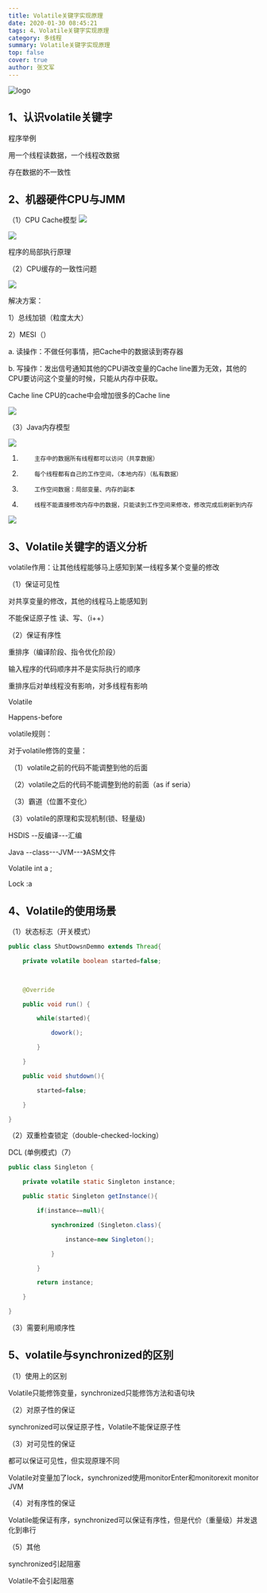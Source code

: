 ```yaml
---
title: Volatile关键字实现原理
date: 2020-01-30 08:45:21
tags: 4、Volatile关键字实现原理
category: 多线程
summary: Volatile关键字实现原理
top: false
cover: true
author: 张文军
---
```


![logo](/images/favicon.png)

## 1、认识volatile关键字

程序举例

用一个线程读数据，一个线程改数据

存在数据的不一致性

## 2、机器硬件CPU与JMM

（1）CPU Cache模型
![](http://myblog-1258908231.cos.ap-shanghai.myqcloud.com/Volatile%E5%85%B3%E9%94%AE%E5%AD%97%E5%AE%9E%E7%8E%B0%E5%8E%9F%E7%90%86/20200130085000864.png)


![](http://myblog-1258908231.cos.ap-shanghai.myqcloud.com/Volatile%E5%85%B3%E9%94%AE%E5%AD%97%E5%AE%9E%E7%8E%B0%E5%8E%9F%E7%90%86/20200130085048228.png)

程序的局部执行原理

（2）CPU缓存的一致性问题

![](http://myblog-1258908231.cos.ap-shanghai.myqcloud.com/Volatile%E5%85%B3%E9%94%AE%E5%AD%97%E5%AE%9E%E7%8E%B0%E5%8E%9F%E7%90%86/20200130085205248.png)

 


解决方案：

1）总线加锁（粒度太大）

2）MESI（）

a.         读操作：不做任何事情，把Cache中的数据读到寄存器

b.         写操作：发出信号通知其他的CPU讲改变量的Cache line置为无效，其他的CPU要访问这个变量的时候，只能从内存中获取。

Cache line  CPU的cache中会增加很多的Cache line

![](http://myblog-1258908231.cos.ap-shanghai.myqcloud.com/Volatile%E5%85%B3%E9%94%AE%E5%AD%97%E5%AE%9E%E7%8E%B0%E5%8E%9F%E7%90%86/20200130085431024.png)

（3）Java内存模型

![](http://myblog-1258908231.cos.ap-shanghai.myqcloud.com/Volatile%E5%85%B3%E9%94%AE%E5%AD%97%E5%AE%9E%E7%8E%B0%E5%8E%9F%E7%90%86/20200130085502135.png)

1)         主存中的数据所有线程都可以访问（共享数据）

2)         每个线程都有自己的工作空间，（本地内存）（私有数据）

3)         工作空间数据：局部变量、内存的副本

4)         线程不能直接修改内存中的数据，只能读到工作空间来修改，修改完成后刷新到内存

![](http://myblog-1258908231.cos.ap-shanghai.myqcloud.com/Volatile%E5%85%B3%E9%94%AE%E5%AD%97%E5%AE%9E%E7%8E%B0%E5%8E%9F%E7%90%86/20200130085601323.png)

## 3、Volatile关键字的语义分析

volatile作用：让其他线程能够马上感知到某一线程多某个变量的修改

（1）保证可见性

对共享变量的修改，其他的线程马上能感知到

不能保证原子性  读、写、（i++）

（2）保证有序性

重排序（编译阶段、指令优化阶段）

输入程序的代码顺序并不是实际执行的顺序

重排序后对单线程没有影响，对多线程有影响

Volatile

Happens-before

volatile规则：

对于volatile修饰的变量：

​	（1）volatile之前的代码不能调整到他的后面

​	（2）volatile之后的代码不能调整到他的前面（as if seria）

​	（3）霸道（位置不变化）

（3）volatile的原理和实现机制(锁、轻量级)   

  HSDIS   --反编译---汇编

  Java --class---JVM---》ASM文件

  Volatile  int  a ;

 Lock :a

## 4、Volatile的使用场景

（1）状态标志（开关模式）

```java
public class ShutDowsnDemmo extends Thread{

​    private volatile boolean started=false;

 

​    @Override

​    public void run() {

​        while(started){

​            dowork();

​        }

​    }

​    public void shutdown(){

​        started=false;

​    }

}
```



（2）双重检查锁定（double-checked-locking）

DCL (单例模式)（7）

```java
public class Singleton {

​    private volatile static Singleton instance;

​    public static Singleton getInstance(){

​        if(instance==null){

​            synchronized (Singleton.class){

​                instance=new Singleton();

​            }

​        }

​        return instance;

​    }

}
```



（3）需要利用顺序性

## 5、volatile与synchronized的区别

（1）使用上的区别

Volatile只能修饰变量，synchronized只能修饰方法和语句块

（2）对原子性的保证

synchronized可以保证原子性，Volatile不能保证原子性

（3）对可见性的保证

都可以保证可见性，但实现原理不同

Volatile对变量加了lock，synchronized使用monitorEnter和monitorexit  monitor  JVM

（4）对有序性的保证

Volatile能保证有序，synchronized可以保证有序性，但是代价（重量级）并发退化到串行

（5）其他

synchronized引起阻塞

Volatile不会引起阻塞